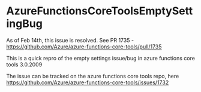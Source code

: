 # AzureFunctionsCoreToolsEmptySettingBug
As of Feb 14th, this issue is resolved.  See PR 1735 - https://github.com/Azure/azure-functions-core-tools/pull/1735

This is a quick repro of the empty settings issue/bug in azure functions core tools 3.0.2009

The issue can be tracked on the azure functions core tools repo, here https://github.com/Azure/azure-functions-core-tools/issues/1732

